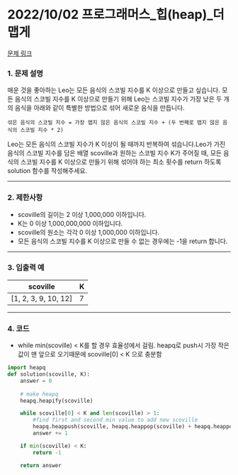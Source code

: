 # 2022/10/02 프로그래머스_힙(heap)_더 맵게

[문제 링크](https://school.programmers.co.kr/learn/courses/30/lessons/42626)

### **1. 문제 설명**

매운 것을 좋아하는 Leo는 모든 음식의 스코빌 지수를 K 이상으로 만들고 싶습니다. 모든 음식의 스코빌 지수를 K 이상으로 만들기 위해 Leo는 스코빌 지수가 가장 낮은 두 개의 음식을 아래와 같이 특별한 방법으로 섞어 새로운 음식을 만듭니다.

`섞은 음식의 스코빌 지수 = 가장 맵지 않은 음식의 스코빌 지수 + (두 번째로 맵지 않은 음식의 스코빌 지수 * 2)`

Leo는 모든 음식의 스코빌 지수가 K 이상이 될 때까지 반복하여 섞습니다.Leo가 가진 음식의 스코빌 지수를 담은 배열 scoville과 원하는 스코빌 지수 K가 주어질 때, 모든 음식의 스코빌 지수를 K 이상으로 만들기 위해 섞어야 하는 최소 횟수를 return 하도록 solution 함수를 작성해주세요.

---

### **2. 제한사항**

- scoville의 길이는 2 이상 1,000,000 이하입니다.
- K는 0 이상 1,000,000,000 이하입니다.
- scoville의 원소는 각각 0 이상 1,000,000 이하입니다.
- 모든 음식의 스코빌 지수를 K 이상으로 만들 수 없는 경우에는 -1을 return 합니다.

---

### **3. 입출력 예**

| scoville | K |
| --- | --- |
| [1, 2, 3, 9, 10, 12] | 7 |

---

### 4. 코드

- while min(scoville) < K를 할 경우 효율성에서 걸림. heapq로 push시 가장 작은 값이 맨 앞으로 오기때문에 scoville[0] < K 으로 충분함

```python
import heapq
def solution(scoville, K):
    answer = 0
    
    # make heapq
    heapq.heapify(scoville)

    while scoville[0] < K and len(scoville) > 1:
        #find first and second min value to add new scoville
        heapq.heappush(scoville, heapq.heappop(scoville) + heapq.heappop(scoville)*2 )
        answer += 1

    if min(scoville) < K:
        return -1

    return answer
```